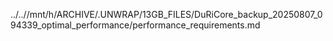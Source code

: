 ../..//mnt/h/ARCHIVE/.UNWRAP/13GB_FILES/DuRiCore_backup_20250807_094339_optimal_performance/performance_requirements.md